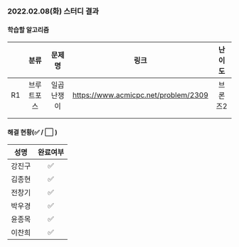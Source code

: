 ### 2022.02.08(화) 스터디 결과

#### 학습할 알고리즘

|      |    분류    |   문제명   |                 링크                 | 난이도  |
| :--: | :--------: | :--------: | :----------------------------------: | :-----: |
|  R1  | 브루트포스 | 일곱난쟁이 | https://www.acmicpc.net/problem/2309 | 브론즈2 |
|      |            |            |                                      |         |
|      |            |            |                                      |         |

#### 해결 현황(:white_check_mark: / :white_large_square:  )

|  성명  |       완료여부       |
| :----: | :------------------: |
| 강진구 | :white_check_mark: |
| 김종현 | :white_check_mark: |
| 전창기 |  :white_check_mark:  |
| 박우경 |  :white_check_mark:  |
| 윤종목 | :white_check_mark: |
| 이찬희 |  :white_check_mark:  |
